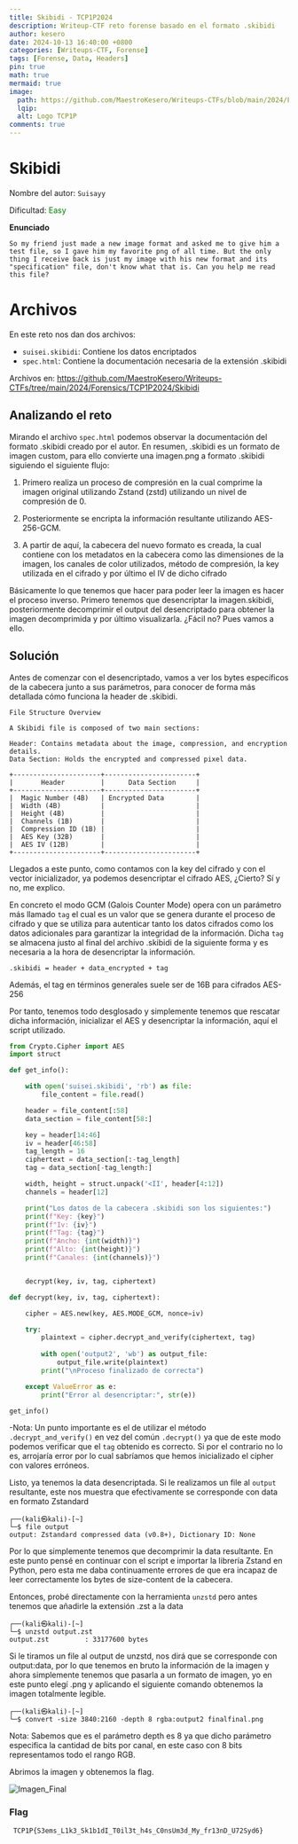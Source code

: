 ```yaml
---
title: Skibidi - TCP1P2024
description: Writeup-CTF reto forense basado en el formato .skibidi
author: kesero
date: 2024-10-13 16:40:00 +0800
categories: [Writeups-CTF, Forense]
tags: [Forense, Data, Headers]
pin: true
math: true
mermaid: true
image:
  path: https://github.com/MaestroKesero/Writeups-CTFs/blob/main/2024/Forensics/TCP1P2024/Skibidi/TCP1P_skibidi.png?raw=true
  lqip: 
  alt: Logo TCP1P
comments: true
---
```


# Skibidi 
Nombre del autor: `Suisayy`

Dificultad: <font color=green>Easy</font>

**Enunciado**

    So my friend just made a new image format and asked me to give him a test file, so I gave him my favorite png of all time. But the only thing I receive back is just my image with his new format and its "specification" file, don't know what that is. Can you help me read this file?

# Archivos

En este reto nos dan dos archivos:

- `suisei.skibidi`: Contiene los datos encriptados
- `spec.html`: Contiene la documentación necesaria de la extensión .skibidi

Archivos en: https://github.com/MaestroKesero/Writeups-CTFs/tree/main/2024/Forensics/TCP1P2024/Skibidi

## Analizando el reto

Mirando el archivo `spec.html` podemos observar la documentación del formato .skibidi creado por el autor. En resumen, .skibidi es un formato de imagen custom, para ello convierte una imagen.png a formato .skibidi siguiendo el siguiente flujo:

1. Primero realiza un proceso de compresión en la cual comprime la imagen original utilizando Zstand (zstd) utilizando un nivel de compresión de 0.

2. Posteriormente se encripta la información resultante utilizando AES-256-GCM.

3. A partir de aquí, la cabecera del nuevo formato es creada, la cual contiene con los metadatos en la cabecera como las dimensiones de la imagen, los canales de color utilizados, método de compresión, la key utilizada en el cifrado y por último el IV de dicho cifrado
        
Básicamente lo que tenemos que hacer para poder leer la imagen es hacer el proceso inverso. Primero tenemos que desencriptar la imagen.skibidi, posteriormente decomprimir el output del desencriptado para obtener la imagen decomprimida y por último visualizarla. ¿Fácil no? Pues vamos a ello.


## Solución

Antes de comenzar con el desencriptado, vamos a ver los bytes específicos de la cabecera junto a sus parámetros, para conocer de forma más detallada cómo funciona la header de .skibidi.

    File Structure Overview

    A Skibidi file is composed of two main sections:

    Header: Contains metadata about the image, compression, and encryption details.
    Data Section: Holds the encrypted and compressed pixel data.

    +----------------------+-----------------------+
    |       Header         |      Data Section     |
    +----------------------+-----------------------+
    |  Magic Number (4B)   | Encrypted Data        |
    |  Width (4B)          |                       |
    |  Height (4B)         |                       |
    |  Channels (1B)       |                       |
    |  Compression ID (1B) |                       |
    |  AES Key (32B)       |                       |
    |  AES IV (12B)        |                       |
    +----------------------+-----------------------+
    

Llegados a este punto, como contamos con la key del cifrado y con el vector inicializador, ya podemos desencriptar el cifrado AES, ¿Cierto? Sí y no, me explico.

En concreto el modo GCM (Galois Counter Mode) opera con un parámetro más llamado `tag` el cual es un valor que se genera durante el proceso de cifrado y que se utiliza para autenticar tanto los datos cifrados como los datos adicionales para garantizar la integridad de la información. Dicha `tag` se almacena justo al final del archivo .skibidi de la siguiente forma y es necesaria a la hora de desencriptar la información.

    .skibidi = header + data_encrypted + tag

Además, el tag en términos generales suele ser de 16B para cifrados AES-256

Por tanto, tenemos todo desglosado y simplemente tenemos que rescatar dicha información, inicializar el AES y desencriptar la información, aquí el script utilizado.


```python
from Crypto.Cipher import AES
import struct

def get_info():

    with open('suisei.skibidi', 'rb') as file:
        file_content = file.read()

    header = file_content[:58]  
    data_section = file_content[58:] 

    key = header[14:46] 
    iv = header[46:58]   
    tag_length = 16
    ciphertext = data_section[:-tag_length]  
    tag = data_section[-tag_length:]

    width, height = struct.unpack('<II', header[4:12])  
    channels = header[12]  

    print("Los datos de la cabecera .skibidi son los siguientes:")
    print(f"Key: {key}")
    print(f"Iv: {iv}")
    print(f"Tag: {tag}")
    print(f"Ancho: {int(width)}")
    print(f"Alto: {int(height)}")
    print(f"Canales: {int(channels)}")


    decrypt(key, iv, tag, ciphertext) 

def decrypt(key, iv, tag, ciphertext):

    cipher = AES.new(key, AES.MODE_GCM, nonce=iv)

    try:
        plaintext = cipher.decrypt_and_verify(ciphertext, tag)
        
        with open('output2', 'wb') as output_file:
            output_file.write(plaintext)
        print("\nProceso finalizado de correcta")

    except ValueError as e:
        print("Error al desencriptar:", str(e))

get_info()
```
-Nota: Un punto importante es el de utilizar el método `.decrypt_and_verify()` en vez del común `.decrypt()` ya que de este modo podemos verificar que el `tag` obtenido es correcto. Si por el contrario no lo es, arrojaría error por lo cual sabríamos que hemos inicializado el cipher con valores erróneos.

Listo, ya tenemos la data desencriptada. Si le realizamos un file al `output` resultante, este nos muestra que efectivamente se corresponde con data en formato Zstandard

    ┌──(kali㉿kali)-[~]
    └─$ file output
    output: Zstandard compressed data (v0.8+), Dictionary ID: None

Por lo que simplemente tenemos que decomprimir la data resultante. En este punto pensé en continuar con el script e importar la librería Zstand en Python, pero esta me daba continuamente errores de que era incapaz de leer correctamente los bytes de size-content de la cabecera.

Entonces, probé directamente con la herramienta `unzstd` pero antes tenemos que añadirle la extensión .zst a la data

    ┌──(kali㉿kali)-[~]
    └─$ unzstd output.zst 
    output.zst         : 33177600 bytes   

Si le tiramos un file al output de unzstd, nos dirá que se corresponde con output:data, por lo que tenemos en bruto la información de la imagen y ahora simplemente tenemos que pasarla a un formato de imagen, yo en este punto elegí .png y aplicando el siguiente comando obtenemos la imagen totalmente legible.

    ┌──(kali㉿kali)-[~]
    └─$ convert -size 3840:2160 -depth 8 rgba:output2 finalfinal.png

Nota: Sabemos que es el parámetro depth es 8 ya que dicho parámetro especifica la cantidad de bits por canal, en este caso con 8 bits representamos todo el rango RGB.

Abrimos la imagen y obtenemos la flag.

![Imagen_Final](https://github.com/MaestroKesero/Writeups-CTFs/blob/main/2024/Forensics/TCP1P2024/Skibidi/final_skibidi.png?raw=true)


### Flag

` TCP1P{S3ems_L1k3_Sk1b1dI_T0il3t_h4s_C0nsUm3d_My_fr13nD_U72Syd6}`